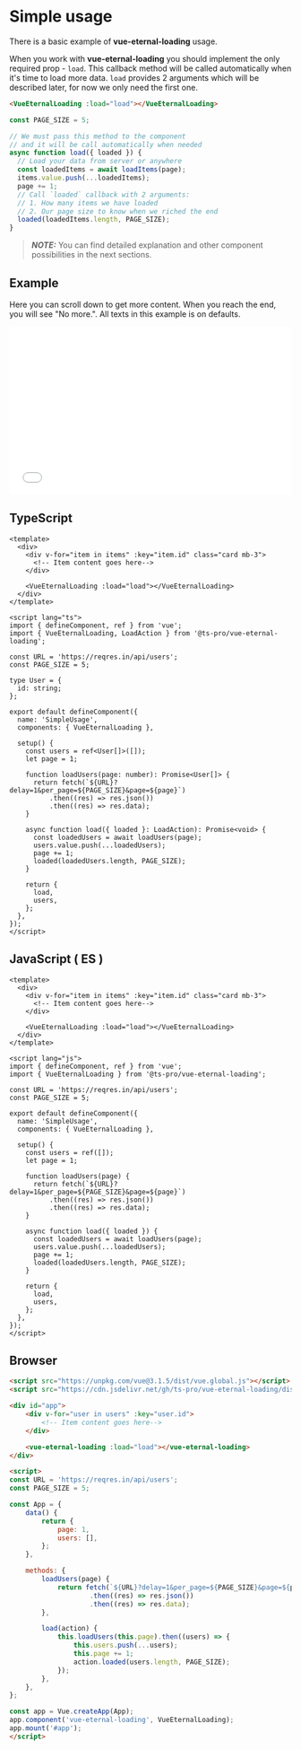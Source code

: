 # Simple usage

There is a basic example of **vue-eternal-loading** usage.

When you work with **vue-eternal-loading** you should implement the only required prop - `load`. This callback method will be called automatically when it's time to load more data. `load` provides 2 arguments which will be described later, for now we only need the first one.
```html
<VueEternalLoading :load="load"></VueEternalLoading>
```
```ts
const PAGE_SIZE = 5;

// We must pass this method to the component 
// and it will be call automatically when needed
async function load({ loaded }) {
  // Load your data from server or anywhere
  const loadedItems = await loadItems(page);
  items.value.push(...loadedItems);
  page += 1;
  // Call `loaded` callback with 2 arguments:
  // 1. How many items we have loaded
  // 2. Our page size to know when we riched the end
  loaded(loadedItems.length, PAGE_SIZE);
}
```

> **_NOTE:_**  You can find detailed explanation and other component possibilities in the next sections.

## Example

Here you can scroll down to get more content. When you reach the end, you will see "No more.". All texts in this example is on defaults.

<iframe width="100%" height="300" src="//jsfiddle.net/gavrashenko/pe58wszL/78/embedded/result/dark/" allowfullscreen="allowfullscreen" allowpaymentrequest frameborder="0"></iframe>

## TypeScript
```vue
<template>
  <div>
    <div v-for="item in items" :key="item.id" class="card mb-3">
      <!-- Item content goes here-->
    </div>

    <VueEternalLoading :load="load"></VueEternalLoading>
  </div>
</template>

<script lang="ts">
import { defineComponent, ref } from 'vue';
import { VueEternalLoading, LoadAction } from '@ts-pro/vue-eternal-loading';

const URL = 'https://reqres.in/api/users';
const PAGE_SIZE = 5;

type User = {
  id: string;
};

export default defineComponent({
  name: 'SimpleUsage',
  components: { VueEternalLoading },

  setup() {
    const users = ref<User[]>([]);
    let page = 1;

    function loadUsers(page: number): Promise<User[]> {
      return fetch(`${URL}?delay=1&per_page=${PAGE_SIZE}&page=${page}`)
          .then((res) => res.json())
          .then((res) => res.data);
    }

    async function load({ loaded }: LoadAction): Promise<void> {
      const loadedUsers = await loadUsers(page);
      users.value.push(...loadedUsers);
      page += 1;
      loaded(loadedUsers.length, PAGE_SIZE);
    }

    return {
      load,
      users,
    };
  },
});
</script>
```


## JavaScript ( ES )
```vue
<template>
  <div>
    <div v-for="item in items" :key="item.id" class="card mb-3">
      <!-- Item content goes here-->
    </div>

    <VueEternalLoading :load="load"></VueEternalLoading>
  </div>
</template>

<script lang="js">
import { defineComponent, ref } from 'vue';
import { VueEternalLoading } from '@ts-pro/vue-eternal-loading';

const URL = 'https://reqres.in/api/users';
const PAGE_SIZE = 5;

export default defineComponent({
  name: 'SimpleUsage',
  components: { VueEternalLoading },

  setup() {
    const users = ref([]);
    let page = 1;

    function loadUsers(page) {
      return fetch(`${URL}?delay=1&per_page=${PAGE_SIZE}&page=${page}`)
          .then((res) => res.json())
          .then((res) => res.data);
    }

    async function load({ loaded }) {
      const loadedUsers = await loadUsers(page);
      users.value.push(...loadedUsers);
      page += 1;
      loaded(loadedUsers.length, PAGE_SIZE);
    }

    return {
      load,
      users,
    };
  },
});
</script>
```

## Browser
```html
<script src="https://unpkg.com/vue@3.1.5/dist/vue.global.js"></script>
<script src="https://cdn.jsdelivr.net/gh/ts-pro/vue-eternal-loading/dist/vue-eternal-loading.umd.js"></script>

<div id="app">
    <div v-for="user in users" :key="user.id">
        <!-- Item content goes here-->
    </div>

    <vue-eternal-loading :load="load"></vue-eternal-loading>
</div>

<script>
const URL = 'https://reqres.in/api/users';
const PAGE_SIZE = 5;

const App = {
    data() {
        return {
            page: 1,
            users: [],
        };
    },

    methods: {
        loadUsers(page) {
            return fetch(`${URL}?delay=1&per_page=${PAGE_SIZE}&page=${page}`)
                    .then((res) => res.json())
                    .then((res) => res.data);
        },

        load(action) {
            this.loadUsers(this.page).then((users) => {
                this.users.push(...users);
                this.page += 1;
                action.loaded(users.length, PAGE_SIZE);
            });
        },
    },
};

const app = Vue.createApp(App);
app.component('vue-eternal-loading', VueEternalLoading);
app.mount('#app');
</script>
```

